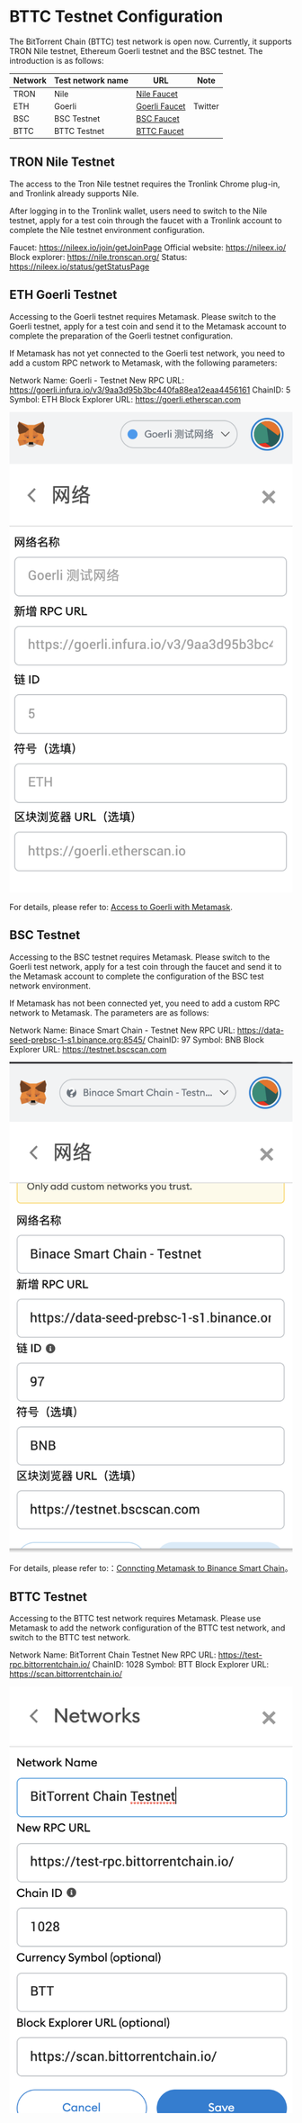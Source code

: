 # BTTC Testnet Configuration

The BitTorrent Chain (BTTC) test network is open now. Currently, it supports TRON Nile testnet, Ethereum Goerli testnet and the BSC testnet. The introduction is as follows:

| Network  |  Test network name |  URL |  Note |
| ------------ | ------------ | ------------ | ------------ |
| TRON  | Nile  |  [Nile Faucet](https://nileex.io/join/getJoinPage) |   |
|  ETH |  Goerli | [Goerli Faucet](https://faucet.goerli.mudit.blog/)  | Twitter |
|  BSC |  BSC Testnet | [BSC Faucet](https://testnet.binance.org/faucet-smart)  |   |
|  BTTC | BTTC Testnet | [BTTC Faucet](https://faucet.bittorrentchain.io)  |  |

## TRON Nile Testnet

The access to the Tron Nile testnet requires the Tronlink Chrome plug-in, and Tronlink already supports Nile.

After logging in to the Tronlink wallet, users need to switch to the Nile testnet, apply for a test coin through the faucet with a Tronlink account to complete the Nile testnet environment configuration.

Faucet: https://nileex.io/join/getJoinPage
Official website: https://nileex.io/
Block explorer: https://nile.tronscan.org/
Status: ​​https://nileex.io/status/getStatusPage

## ETH Goerli Testnet

Accessing to the Goerli testnet requires Metamask. Please switch to the Goerli testnet, apply for a test coin and send it to the Metamask account to complete the preparation of the Goerli testnet configuration.

If Metamask has not yet connected to the Goerli test network, you need to add a custom RPC network to Metamask, with the following parameters:

Network Name: Goerli - Testnet
New RPC URL: https://goerli.infura.io/v3/9aa3d95b3bc440fa88ea12eaa4456161
ChainID: 5
Symbol: ETH
Block Explorer URL: https://goerli.etherscan.com

![image](../pics/goerli-rpc.png)

For details, please refer to: [Access to Goerli with Metamask](https://mudit.blog/getting-started-goerli-testnet/).

## BSC Testnet

Accessing to the BSC testnet requires Metamask. Please switch to the Goerli test network, apply for a test coin through the faucet and send it to the Metamask account to complete the configuration of the BSC test network environment.

If Metamask has not been connected yet, you need to add a custom RPC network to Metamask. The parameters are as follows:

Network Name: Binace Smart Chain - Testnet
New RPC URL: https://data-seed-prebsc-1-s1.binance.org:8545/
ChainID: 97
Symbol: BNB
Block Explorer URL: https://testnet.bscscan.com

![image](../pics/bsc-rpc.png)

For details, please refer to:：[Conncting Metamask to Binance Smart Chain](https://academy.binance.com/en/articles/connecting-metamask-to-binance-smart-chain)。

## BTTC Testnet

Accessing to the BTTC test network requires Metamask. Please use Metamask to add the network configuration of the BTTC test network, and switch to the BTTC test network.

Network Name: BitTorrent Chain Testnet
New RPC URL: https://test-rpc.bittorrentchain.io/ 
ChainID: 1028
Symbol: BTT
Block Explorer URL: https://scan.bittorrentchain.io/

![image](../pics/wallet-rpc.png)

